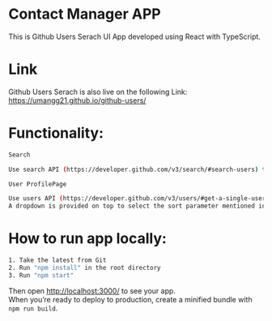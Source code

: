 # Contact Manager APP

This is Github Users Serach UI App developed using React with TypeScript.

# Link 

Github Users Serach is also live on the following Link: https://umangg21.github.io/github-users/

# Functionality:

```sh
Search

Use search API (https://developer.github.com/v3/search/#search-users) to implement the search feature. Search results display avatars and usernames. It look similar to https://github.com/orgs/github/people. Clicking on a username or avatar display user’s profile page.

User ProfilePage

Use users API (https://developer.github.com/v3/users/#get-a-single-user) and repos API (https://developer.github.com/v3/repos/#list-user-repositories) to implement user profile page. It  display user info on left side and list of user repos on right side and look similar to https://github.com/octocat?tab=repositories. 
A dropdown is provided on top to select the sort parameter mentioned in the repos API documentation. Changing the dropdown value automatically update the repos list.
```

# How to run app locally:

```sh
1. Take the latest from Git
2. Run "npm install" in the root directory
3. Run "npm start"
```

Then open [http://localhost:3000/](http://localhost:3000/) to see your app.<br>
When you’re ready to deploy to production, create a minified bundle with `npm run build`.